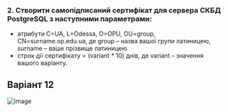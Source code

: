 ### 2. Створити самопідписаний сертифікат для сервера СКБД PostgreSQL з наступними параметрами:
+ атрибути C=UA, L=Odessa, O=OPU, OU=group, CN=surname.op.edu.ua, де group – назва вашої групи латиницею, surname – ваше прізвище латиницею
+ строк дії сертифікату = (variant * 10) днів, де variant – значення вашого варіанту.

## Варіант 12
![image](https://github.com/oleksandrblazhko/ai-192-amikishyiev/assets/123385187/031e584a-62ca-4ad2-a666-16173805adba)

